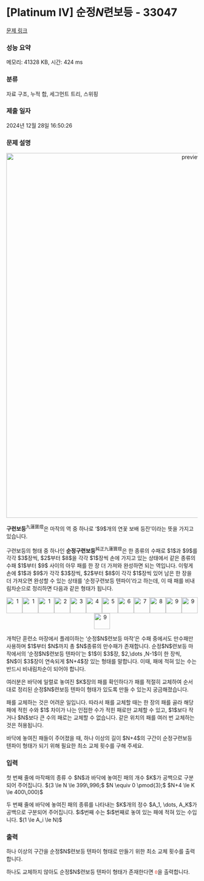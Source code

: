 # [Platinum IV] 순정$N$련보등 - 33047 

[문제 링크](https://www.acmicpc.net/problem/33047) 

### 성능 요약

메모리: 41328 KB, 시간: 424 ms

### 분류

자료 구조, 누적 합, 세그먼트 트리, 스위핑

### 제출 일자

2024년 12월 28일 16:50:26

### 문제 설명

<p style="text-align: center;"><img alt="preview" src="" style="display: block; margin: 0 auto; width: 960px; max-width: 100%;"></p>

<p><strong>구련보등</strong><sup>九蓮寶燈</sup>은 마작의 역 중 하나로 ‘$9$개의 연꽃 보배 등잔’이라는 뜻을 가지고 있습니다.</p>

<p>구련보등의 형태 중 하나인 <strong>순정구련보등</strong><sup>純正九蓮寶燈</sup>은 한 종류의 수패로 $1$과 $9$를 각각 $3$장씩, $2$부터 $8$을 각각 $1$장씩 손에 가지고 있는 상태에서 같은 종류의 수패 $1$부터 $9$ 사이의 아무 패를 한 장 더 가져와 완성하면 되는 역입니다. 이렇게 손에 $1$과 $9$가 각각 $3$장씩, $2$부터 $8$이 각각 $1$장씩 있어 남은 한 장을 더 가져오면 완성할 수 있는 상태를 ‘순정구련보등 텐파이’라고 하는데, 이 때 패를 비내림차순으로 정리하면 다음과 같은 형태가 됩니다.</p>

<p style="text-align: center;"><img alt="1" class="no-responsive" src="" style="vertical-align: middle; height: 3em; display: inline-block;"><img alt="1" class="no-responsive" src="" style="vertical-align: middle; height: 3em; display: inline-block;"><img alt="1" class="no-responsive" src="" style="vertical-align: middle; height: 3em; display: inline-block;"><img alt="2" class="no-responsive" src="" style="vertical-align: middle; height: 3em; display: inline-block;"><img alt="3" class="no-responsive" src="" style="vertical-align: middle; height: 3em; display: inline-block;"><img alt="4" class="no-responsive" src="" style="vertical-align: middle; height: 3em; display: inline-block;"><img alt="5" class="no-responsive" src="" style="vertical-align: middle; height: 3em; display: inline-block;"><img alt="6" class="no-responsive" src="" style="vertical-align: middle; height: 3em; display: inline-block;"><img alt="7" class="no-responsive" src="" style="vertical-align: middle; height: 3em; display: inline-block;"><img alt="8" class="no-responsive" src="" style="vertical-align: middle; height: 3em; display: inline-block;"><img alt="9" class="no-responsive" src="" style="vertical-align: middle; height: 3em; display: inline-block;"><img alt="9" class="no-responsive" src="" style="vertical-align: middle; height: 3em; display: inline-block;"><img alt="9" class="no-responsive" src="" style="vertical-align: middle; height: 3em; display: inline-block;"></p>

<p>개척단 훈련소 마장에서 플레이하는 ‘순정$N$련보등 마작’은 수패 중에서도 만수패만 사용하며 $1$부터 $N$까지 총 $N$종류의 만수패가 존재합니다. 순정$N$련보등 마작에서의 ‘순정$N$련보등 텐파이’는 $1$이 $3$장, $2,\dots ,N-1$이 한 장씩, $N$이 $3$장이 연속되게 $N+4$장 있는 형태를 말합니다. 이때, 패에 적혀 있는 수는 반드시 비내림차순이 되어야 합니다.</p>

<p>여러분은 바닥에 일렬로 놓여진 $K$장의 패를 확인하다가 패를 적절히 교체하여 순서대로 정리된 순정$N$련보등 텐파이 형태가 있도록 만들 수 있는지 궁금해졌습니다.</p>

<p>패를 교체하는 것은 어려운 일입니다. 따라서 패를 교체할 때는 한 장의 패를 골라 해당 패에 적힌 수와 $1$ 차이가 나는 인접한 수가 적힌 패로만 교체할 수 있고, $1$보다 작거나 $N$보다 큰 수의 패로는 교체할 수 없습니다. 같은 위치의 패를 여러 번 교체하는 것은 허용됩니다.</p>

<p>바닥에 놓여진 패들이 주어졌을 때, 하나 이상의 길이 $N+4$의 구간이 순정구련보등 텐파이 형태가 되기 위해 필요한 최소 교체 횟수를 구해 주세요.</p>

### 입력 

 <p>첫 번째 줄에 마작패의 종류 수 $N$과 바닥에 놓여진 패의 개수 $K$가 공백으로 구분되어 주어집니다. $(3 \le N \le 399\,996;$ $N \equiv 0 \pmod{3};$ $N+4 \le K \le 400\,000)$</p>

<p>두 번째 줄에 바닥에 놓여진 패의 종류를 나타내는 $K$개의 정수 $A_1, \dots, A_K$가 공백으로 구분되어 주어집니다. $i$번째 수는 $i$번째로 놓여 있는 패에 적혀 있는 수입니다. $(1 \le A_i \le N)$</p>

### 출력 

 <p>하나 이상의 구간을 순정$N$련보등 텐파이 형태로 만들기 위한 최소 교체 횟수를 출력합니다.</p>

<p>하나도 교체하지 않아도 순정$N$련보등 텐파이 형태가 존재한다면 <code><span style="color:#e74c3c;">0</span></code>을 출력합니다.</p>

